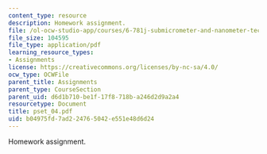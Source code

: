 ```yaml
---
content_type: resource
description: Homework assignment.
file: /ol-ocw-studio-app/courses/6-781j-submicrometer-and-nanometer-technology-spring-2006/b04975fd7ad224765042e551e48d6d24_pset_04.pdf
file_size: 104595
file_type: application/pdf
learning_resource_types:
- Assignments
license: https://creativecommons.org/licenses/by-nc-sa/4.0/
ocw_type: OCWFile
parent_title: Assignments
parent_type: CourseSection
parent_uid: d6d1b710-be1f-17f8-718b-a246d2d9a2a4
resourcetype: Document
title: pset_04.pdf
uid: b04975fd-7ad2-2476-5042-e551e48d6d24
---
```

Homework assignment.